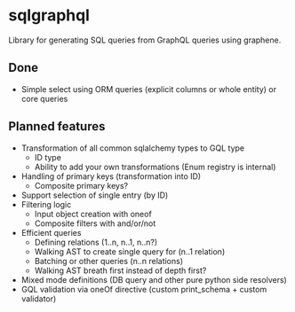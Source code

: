 # sqlgraphql
Library for generating SQL queries from GraphQL queries using graphene.

## Done
- Simple select using ORM queries (explicit columns or whole entity) or core queries

## Planned features
- Transformation of all common sqlalchemy types to GQL type
  - ID type
  - Ability to add your own transformations (Enum registry is internal)
- Handling of primary keys (transformation into ID)
  - Composite primary keys?
- Support selection of single entry (by ID)
- Filtering logic
  - Input object creation with oneof
  - Composite filters with and/or/not
- Efficient queries
  - Defining relations (1..n, n..1, n..n?)
  - Walking AST to create single query for (n..1 relation)
  - Batching or other queries (n..n relations)
  - Walking AST breath first instead of depth first?
- Mixed mode definitions (DB query and other pure python side resolvers)
- GQL validation via oneOf directive (custom print_schema + custom validator)
